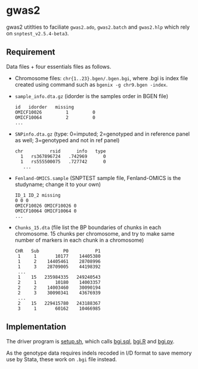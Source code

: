 # gwas2

gwas2 utitlties to faciliate `gwas2.ado`, `gwas2.batch` and `gwas2.hlp` which rely on `snptest_v2.5.4-beta3`.

## Requirement

Data files + four essentials files as follows.

   * Chromosome files: `chr{1..23}.bgen/.bgen.bgi`, where .bgi is index file created using command such as `bgenix -g chr9.bgen -index`.
   * `sample_info.dta.gz` (idorder is the samples order in BGEN file)
     ```
     id   idorder   missing
     OMICF10026         1         0
     OMICF10064         2         0
     ...
     ```
   * `SNPinfo.dta.gz` (type: 0=imputed; 2=genotyped and in reference panel as well; 3=genotyped and not in ref panel)
     ```
     chr          rsid      info   type
       1   rs367896724   .742969      0
       1   rs555500075   .727742      0
        ...
     ```
   * `Fenland-OMICS.sample` (SNPTEST sample file, Fenland-OMICS is the studyname; change it to your own)
     ```
     ID_1 ID_2 missing
     0 0 0
     OMICF10026 OMICF10026 0
     OMICF10064 OMICF10064 0
     ...
     ```

   * `Chunks_15.dta` (file list the BP boundaries of chunks in each chromosome. 15 chunks per chromosome, and try to make same number of markers in each chunk in a chromosome)
     ```
     CHR   Sub         P0          P1
      1     1       10177    14405380
      1     2    14405461    28708996
      1     3    28709005    44198392
      ...
      1    15   235984335   249240543
      2     1       10180    14003357
      2     2    14003460    30090194
      2     3    30090341    43676939
      ...
      2    15   229415780   243188367
      3     1       60162    10466985
     ```
## Implementation

The driver program is [setup.sh](setup.sh), which calls [bgi.sql](bgi.sql), [bgi.R](bgi.R) and [bgi.py](bgi.py).

As the genotype data requires indels recoded in I/D format to save memory use by Stata, these work on `.bgi` file instead.
